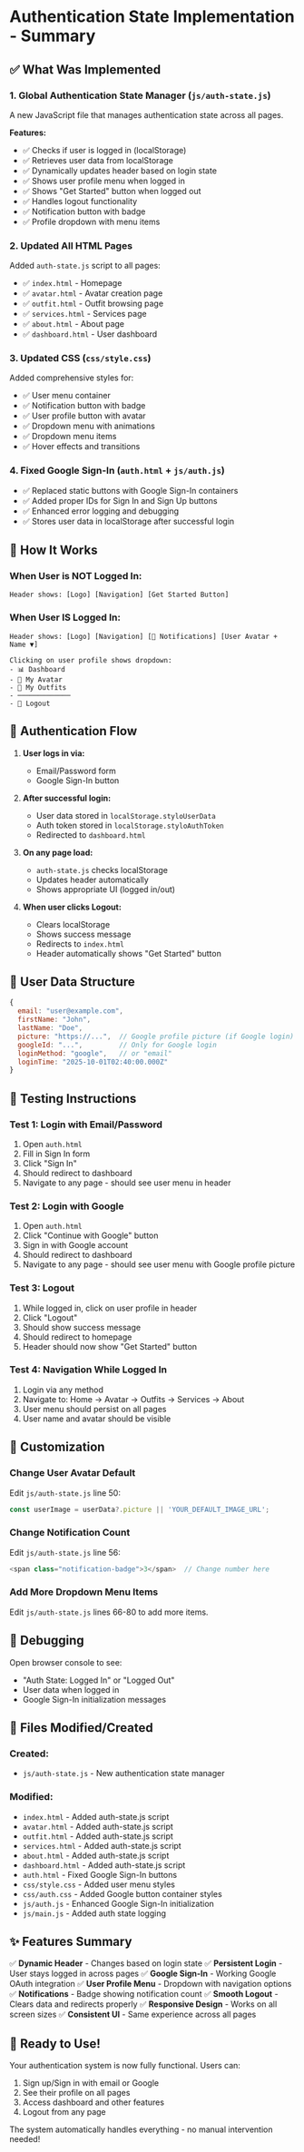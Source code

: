 # Authentication State Implementation - Summary

## ✅ What Was Implemented

### 1. **Global Authentication State Manager** (`js/auth-state.js`)
A new JavaScript file that manages authentication state across all pages.

**Features:**
- ✅ Checks if user is logged in (localStorage)
- ✅ Retrieves user data from localStorage
- ✅ Dynamically updates header based on login state
- ✅ Shows user profile menu when logged in
- ✅ Shows "Get Started" button when logged out
- ✅ Handles logout functionality
- ✅ Notification button with badge
- ✅ Profile dropdown with menu items

### 2. **Updated All HTML Pages**
Added `auth-state.js` script to all pages:
- ✅ `index.html` - Homepage
- ✅ `avatar.html` - Avatar creation page
- ✅ `outfit.html` - Outfit browsing page
- ✅ `services.html` - Services page
- ✅ `about.html` - About page
- ✅ `dashboard.html` - User dashboard

### 3. **Updated CSS** (`css/style.css`)
Added comprehensive styles for:
- ✅ User menu container
- ✅ Notification button with badge
- ✅ User profile button with avatar
- ✅ Dropdown menu with animations
- ✅ Dropdown menu items
- ✅ Hover effects and transitions

### 4. **Fixed Google Sign-In** (`auth.html` + `js/auth.js`)
- ✅ Replaced static buttons with Google Sign-In containers
- ✅ Added proper IDs for Sign In and Sign Up buttons
- ✅ Enhanced error logging and debugging
- ✅ Stores user data in localStorage after successful login

## 🎯 How It Works

### **When User is NOT Logged In:**
```
Header shows: [Logo] [Navigation] [Get Started Button]
```

### **When User IS Logged In:**
```
Header shows: [Logo] [Navigation] [🔔 Notifications] [User Avatar + Name ▼]

Clicking on user profile shows dropdown:
- 📊 Dashboard
- 👤 My Avatar
- 👔 My Outfits
- ─────────────
- 🚪 Logout
```

## 🔄 Authentication Flow

1. **User logs in via:**
   - Email/Password form
   - Google Sign-In button

2. **After successful login:**
   - User data stored in `localStorage.styloUserData`
   - Auth token stored in `localStorage.styloAuthToken`
   - Redirected to `dashboard.html`

3. **On any page load:**
   - `auth-state.js` checks localStorage
   - Updates header automatically
   - Shows appropriate UI (logged in/out)

4. **When user clicks Logout:**
   - Clears localStorage
   - Shows success message
   - Redirects to `index.html`
   - Header automatically shows "Get Started" button

## 📝 User Data Structure

```javascript
{
  email: "user@example.com",
  firstName: "John",
  lastName: "Doe",
  picture: "https://...",  // Google profile picture (if Google login)
  googleId: "...",         // Only for Google login
  loginMethod: "google",   // or "email"
  loginTime: "2025-10-01T02:40:00.000Z"
}
```

## 🧪 Testing Instructions

### Test 1: Login with Email/Password
1. Open `auth.html`
2. Fill in Sign In form
3. Click "Sign In"
4. Should redirect to dashboard
5. Navigate to any page - should see user menu in header

### Test 2: Login with Google
1. Open `auth.html`
2. Click "Continue with Google" button
3. Sign in with Google account
4. Should redirect to dashboard
5. Navigate to any page - should see user menu with Google profile picture

### Test 3: Logout
1. While logged in, click on user profile in header
2. Click "Logout"
3. Should show success message
4. Should redirect to homepage
5. Header should now show "Get Started" button

### Test 4: Navigation While Logged In
1. Login via any method
2. Navigate to: Home → Avatar → Outfits → Services → About
3. User menu should persist on all pages
4. User name and avatar should be visible

## 🎨 Customization

### Change User Avatar Default
Edit `js/auth-state.js` line 50:
```javascript
const userImage = userData?.picture || 'YOUR_DEFAULT_IMAGE_URL';
```

### Change Notification Count
Edit `js/auth-state.js` line 56:
```javascript
<span class="notification-badge">3</span>  // Change number here
```

### Add More Dropdown Menu Items
Edit `js/auth-state.js` lines 66-80 to add more items.

## 🐛 Debugging

Open browser console to see:
- "Auth State: Logged In" or "Logged Out"
- User data when logged in
- Google Sign-In initialization messages

## 📂 Files Modified/Created

### Created:
- `js/auth-state.js` - New authentication state manager

### Modified:
- `index.html` - Added auth-state.js script
- `avatar.html` - Added auth-state.js script
- `outfit.html` - Added auth-state.js script
- `services.html` - Added auth-state.js script
- `about.html` - Added auth-state.js script
- `dashboard.html` - Added auth-state.js script
- `auth.html` - Fixed Google Sign-In buttons
- `css/style.css` - Added user menu styles
- `css/auth.css` - Added Google button container styles
- `js/auth.js` - Enhanced Google Sign-In initialization
- `js/main.js` - Added auth state logging

## ✨ Features Summary

✅ **Dynamic Header** - Changes based on login state
✅ **Persistent Login** - User stays logged in across pages
✅ **Google Sign-In** - Working Google OAuth integration
✅ **User Profile Menu** - Dropdown with navigation options
✅ **Notifications** - Badge showing notification count
✅ **Smooth Logout** - Clears data and redirects properly
✅ **Responsive Design** - Works on all screen sizes
✅ **Consistent UI** - Same experience across all pages

## 🚀 Ready to Use!

Your authentication system is now fully functional. Users can:
1. Sign up/Sign in with email or Google
2. See their profile on all pages
3. Access dashboard and other features
4. Logout from any page

The system automatically handles everything - no manual intervention needed!
